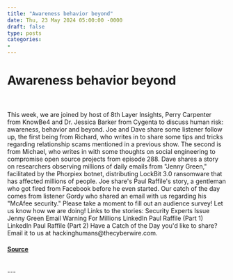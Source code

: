 ```yaml
---
title: "Awareness behavior beyond"
date: Thu, 23 May 2024 05:00:00 -0000
draft: false
type: posts
categories: 
- 
---
```

# Awareness behavior beyond

<br/>

<br/>
This week, we are joined by host of 8th Layer Insights, Perry Carpenter from KnowBe4 and Dr. Jessica Barker from Cygenta to discuss human risk: awareness, behavior and beyond. Joe and Dave share some listener follow up, the first being from Richard, who writes in to share some tips and tricks regarding relationship scams mentioned in a previous show. The second is from Michael, who writes in with some thoughts on social engineering to compromise open source projects from episode 288. Dave shares a story on researchers observing millions of daily emails from "Jenny Green," facilitated by the Phorpiex botnet, distributing LockBit 3.0 ransomware that has affected millions of people. Joe share's Paul Raffile's story, a gentleman who got fired from Facebook before he even started. Our catch of the day comes from listener Gordy who shared an email with us regarding his "McAfee security." Please take a moment to fill out an audience survey! Let us know how we are doing! Links to the stories: Security Experts Issue Jenny Green Email Warning For Millions LinkedIn Paul Raffile (Part 1) LinkedIn Paul Raffile (Part 2) Have a Catch of the Day you'd like to share? Email it to us at hackinghumans@thecyberwire.com.

#### [Source](https://thecyberwire.com/podcasts/hacking-humans/291/notes)

<br/>
---
